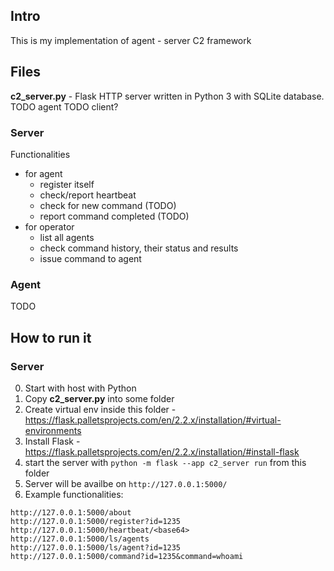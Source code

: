 ## Intro
This is my implementation of agent - server C2 framework

## Files
**c2_server.py** - Flask HTTP server written in Python 3 with SQLite database.
TODO agent
TODO client?

### Server
Functionalities
- for agent
  - register itself
  - check/report heartbeat
  - check for new command (TODO)
  - report command completed (TODO)
- for operator
  - list all agents
  - check command history, their status and results
  - issue command to agent

### Agent
TODO

## How to run it
### Server
0. Start with host with Python
1. Copy **c2_server.py** into some folder
2. Create virtual env inside this folder - https://flask.palletsprojects.com/en/2.2.x/installation/#virtual-environments
3. Install Flask - https://flask.palletsprojects.com/en/2.2.x/installation/#install-flask
4. start the server with `python -m flask --app c2_server run` from this folder
5. Server will be availbe on `http://127.0.0.1:5000/`
6. Example functionalities:
```
http://127.0.0.1:5000/about
http://127.0.0.1:5000/register?id=1235
http://127.0.0.1:5000/heartbeat/<base64>
http://127.0.0.1:5000/ls/agents
http://127.0.0.1:5000/ls/agent?id=1235
http://127.0.0.1:5000/command?id=1235&command=whoami
```
